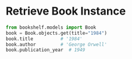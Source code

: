 # Retrieve Book Instance

```python
from bookshelf.models import Book
book = Book.objects.get(title="1984")
book.title          # '1984'
book.author         # 'George Orwell'
book.publication_year  # 1949
